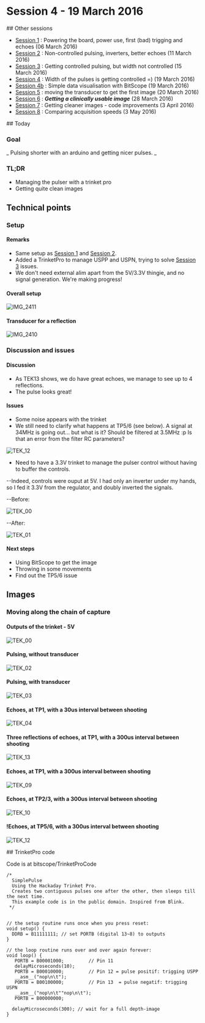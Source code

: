 # Session 4 - 19 March 2016
## Other sessions

- [Session 1](/worklog/Session_1.md) : Powering the board, power use, first (bad) trigging and echoes (06 March 2016)
- [Session 2](/worklog/Session_2.md) : Non-controlled pulsing, inverters, better echoes (11 March 2016)
- [Session 3](/worklog/Session_3.md) : Getting controlled pulsing, but width not controlled (15 March 2016)
- [Session 4](/worklog/Session_4.md) : Width of the pulses is getting controlled =) (19 March 2016)
- [Session 4b](/worklog/Session_4b.md) : Simple data visualisation with BitScope (19 March 2016)
- [Session 5](/worklog/Session_5.md) : moving the transducer to get the first image (20 March 2016)
- [Session 6](/worklog/Session_6.md) : ***Getting a clinically usable image*** (28 March 2016)
- [Session 7](/worklog/Session_7.md) : Getting cleaner images - code improvements  (3 April 2016)
- [Session 8](/worklog/Session_8.md) : Comparing acquisition speeds (3 May 2016)

## Today

### Goal
_ Pulsing shorter with an arduino and getting nicer pulses. _

### TL;DR
- Managing the pulser with a trinket pro
- Getting quite clean images

## Technical points
### Setup
#### Remarks 
- Same setup as [Session 1](/worklog/Session_1.md) and [Session 2](/worklog/Session_2.md).
- Added a TrinketPro to manage USPP and USPN, trying to solve [Session 3](/worklog/Session_3.md) issues.
- We don't need external alim apart from the 5V/3.3V thingie, and no signal generation. We're making progress!

#### Overall setup

![IMG_2411](/worklog/Images/Session_4/IMG_2411.JPG)

#### Transducer for a reflection

![IMG_2410](/worklog/Images/Session_4/IMG_2410.JPG)

### Discussion and issues

#### Discussion

- As TEK13 shows, we do have great echoes, we manage to see up to 4 reflections.
- The pulse looks great!

#### Issues
- Some noise appears with the trinket
- We still need to clarify what happens at TP5/6 (see below). A signal at 34MHz is going out... but what is it? Should be filtered at 3.5MHz :p Is that an error from the filter RC parameters?

![TEK_12](/worklog/Images/Session_4/TEK0012.JPG)

- Need to have a 3.3V trinket to manage the pulser control without having to buffer the controls.

--Indeed, controls were ouput at 5V. I had only an inverter under my hands, so I fed it 3.3V from the regulator, and doubly inverted the signals.

--Before:

![TEK_00](/worklog/Images/Session_4/TEK0000.JPG)

--After:

![TEK_01](/worklog/Images/Session_4/TEK0001.JPG)

#### Next steps

* Using BitScope to get the image
* Throwing in some movements
* Find out the TP5/6 issue

## Images

### Moving along the chain of capture

#### Outputs of the trinket - 5V

![TEK_00](/worklog/Images/Session_4/TEK0000.JPG)

#### Pulsing, without transducer

![TEK_02](/worklog/Images/Session_4/TEK0002.JPG)

#### Pulsing, with transducer

![TEK_03](/worklog/Images/Session_4/TEK0003.JPG)

#### Echoes, at TP1, with a 30us interval between shooting

![TEK_04](/worklog/Images/Session_4/TEK0004.JPG)

#### Three reflections of echoes, at TP1, with a 300us interval between shooting

![TEK_13](/worklog/Images/Session_4/TEK0013.JPG)

#### Echoes, at TP1, with a 300us interval between shooting

![TEK_09](/worklog/Images/Session_4/TEK0009.JPG)

#### Echoes, at TP2/3, with a 300us interval between shooting

![TEK_10](/worklog/Images/Session_4/TEK0010.JPG)

#### !Echoes, at TP5/6, with a 300us interval between shooting

![TEK_12](/worklog/Images/Session_4/TEK0012.JPG)


## TrinketPro code

Code is at bitscope/TrinketProCode

```
/*
  SimplePulse
  Using the Hackaday Trinket Pro.
  Creates two contiguous pulses one after the other, then sleeps till the next time.
  This example code is in the public domain. Inspired from Blink.
 */
 

// the setup routine runs once when you press reset:
void setup() {
  DDRB = B11111111; // set PORTB (digital 13~8) to outputs
}

// the loop routine runs over and over again forever:
void loop() {
   PORTB = B00001000;         // Pin 11
   delayMicroseconds(10); 
   PORTB = B00010000;         // Pin 12 = pulse positif: trigging USPP
   __asm__("nop\n\t");
   PORTB = B00100000;         // Pin 13  = pulse negatif: trigging USPN
   __asm__("nop\n\t""nop\n\t");
   PORTB = B00000000;

  delayMicroseconds(300); // wait for a full depth-image
}
```





